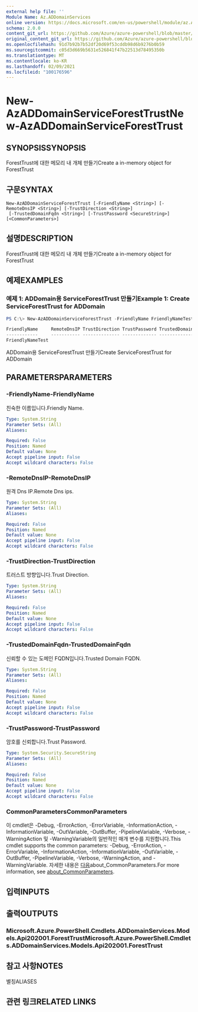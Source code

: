 ```yaml
---
external help file: ''
Module Name: Az.ADDomainServices
online version: https://docs.microsoft.com/en-us/powershell/module/az.ADDomainServices/new-AzADDomainServiceForestTrust
schema: 2.0.0
content_git_url: https://github.com/Azure/azure-powershell/blob/master/src/ADDomainServices/help/New-AzADDomainServiceForestTrust.md
original_content_git_url: https://github.com/Azure/azure-powershell/blob/master/src/ADDomainServices/help/New-AzADDomainServiceForestTrust.md
ms.openlocfilehash: 91d7b92b7b52df20d69f53cddb98d6b9276b0b59
ms.sourcegitcommit: c05d3d669b5631e526841f47b22513d78495350b
ms.translationtype: MT
ms.contentlocale: ko-KR
ms.lasthandoff: 02/09/2021
ms.locfileid: "100176596"
---
```

# <span data-ttu-id="1b508-101">New-AzADDomainServiceForestTrust</span><span class="sxs-lookup"><span data-stu-id="1b508-101">New-AzADDomainServiceForestTrust</span></span>

## <span data-ttu-id="1b508-102">SYNOPSIS</span><span class="sxs-lookup"><span data-stu-id="1b508-102">SYNOPSIS</span></span>
<span data-ttu-id="1b508-103">ForestTrust에 대한 메모리 내 개체 만들기</span><span class="sxs-lookup"><span data-stu-id="1b508-103">Create a in-memory object for ForestTrust</span></span>

## <span data-ttu-id="1b508-104">구문</span><span class="sxs-lookup"><span data-stu-id="1b508-104">SYNTAX</span></span>

```
New-AzADDomainServiceForestTrust [-FriendlyName <String>] [-RemoteDnsIP <String>] [-TrustDirection <String>]
 [-TrustedDomainFqdn <String>] [-TrustPassword <SecureString>] [<CommonParameters>]
```

## <span data-ttu-id="1b508-105">설명</span><span class="sxs-lookup"><span data-stu-id="1b508-105">DESCRIPTION</span></span>
<span data-ttu-id="1b508-106">ForestTrust에 대한 메모리 내 개체 만들기</span><span class="sxs-lookup"><span data-stu-id="1b508-106">Create a in-memory object for ForestTrust</span></span>

## <span data-ttu-id="1b508-107">예제</span><span class="sxs-lookup"><span data-stu-id="1b508-107">EXAMPLES</span></span>

### <span data-ttu-id="1b508-108">예제 1: ADDomain용 ServiceForestTrust 만들기</span><span class="sxs-lookup"><span data-stu-id="1b508-108">Example 1: Create ServiceForestTrust for ADDomain</span></span>
```powershell
PS C:\> New-AzADDomainServiceForestTrust -FriendlyName FriendlyNameTest

FriendlyName     RemoteDnsIP TrustDirection TrustPassword TrustedDomainFqdn
------------     ----------- -------------- ------------- -----------------
FriendlyNameTest
```

<span data-ttu-id="1b508-109">ADDomain용 ServiceForestTrust 만들기</span><span class="sxs-lookup"><span data-stu-id="1b508-109">Create ServiceForestTrust for ADDomain</span></span>

## <span data-ttu-id="1b508-110">PARAMETERS</span><span class="sxs-lookup"><span data-stu-id="1b508-110">PARAMETERS</span></span>

### <span data-ttu-id="1b508-111">-FriendlyName</span><span class="sxs-lookup"><span data-stu-id="1b508-111">-FriendlyName</span></span>
<span data-ttu-id="1b508-112">친숙한 이름입니다.</span><span class="sxs-lookup"><span data-stu-id="1b508-112">Friendly Name.</span></span>

```yaml
Type: System.String
Parameter Sets: (All)
Aliases:

Required: False
Position: Named
Default value: None
Accept pipeline input: False
Accept wildcard characters: False
```

### <span data-ttu-id="1b508-113">-RemoteDnsIP</span><span class="sxs-lookup"><span data-stu-id="1b508-113">-RemoteDnsIP</span></span>
<span data-ttu-id="1b508-114">원격 Dns IP.</span><span class="sxs-lookup"><span data-stu-id="1b508-114">Remote Dns ips.</span></span>

```yaml
Type: System.String
Parameter Sets: (All)
Aliases:

Required: False
Position: Named
Default value: None
Accept pipeline input: False
Accept wildcard characters: False
```

### <span data-ttu-id="1b508-115">-TrustDirection</span><span class="sxs-lookup"><span data-stu-id="1b508-115">-TrustDirection</span></span>
<span data-ttu-id="1b508-116">트러스트 방향입니다.</span><span class="sxs-lookup"><span data-stu-id="1b508-116">Trust Direction.</span></span>

```yaml
Type: System.String
Parameter Sets: (All)
Aliases:

Required: False
Position: Named
Default value: None
Accept pipeline input: False
Accept wildcard characters: False
```

### <span data-ttu-id="1b508-117">-TrustedDomainFqdn</span><span class="sxs-lookup"><span data-stu-id="1b508-117">-TrustedDomainFqdn</span></span>
<span data-ttu-id="1b508-118">신뢰할 수 있는 도메인 FQDN입니다.</span><span class="sxs-lookup"><span data-stu-id="1b508-118">Trusted Domain FQDN.</span></span>

```yaml
Type: System.String
Parameter Sets: (All)
Aliases:

Required: False
Position: Named
Default value: None
Accept pipeline input: False
Accept wildcard characters: False
```

### <span data-ttu-id="1b508-119">-TrustPassword</span><span class="sxs-lookup"><span data-stu-id="1b508-119">-TrustPassword</span></span>
<span data-ttu-id="1b508-120">암호를 신뢰합니다.</span><span class="sxs-lookup"><span data-stu-id="1b508-120">Trust Password.</span></span>

```yaml
Type: System.Security.SecureString
Parameter Sets: (All)
Aliases:

Required: False
Position: Named
Default value: None
Accept pipeline input: False
Accept wildcard characters: False
```

### <span data-ttu-id="1b508-121">CommonParameters</span><span class="sxs-lookup"><span data-stu-id="1b508-121">CommonParameters</span></span>
<span data-ttu-id="1b508-122">이 cmdlet은 -Debug, -ErrorAction, -ErrorVariable, -InformationAction, -InformationVariable, -OutVariable, -OutBuffer, -PipelineVariable, -Verbose, -WarningAction 및 -WarningVariable의 일반적인 매개 변수를 지원합니다.</span><span class="sxs-lookup"><span data-stu-id="1b508-122">This cmdlet supports the common parameters: -Debug, -ErrorAction, -ErrorVariable, -InformationAction, -InformationVariable, -OutVariable, -OutBuffer, -PipelineVariable, -Verbose, -WarningAction, and -WarningVariable.</span></span> <span data-ttu-id="1b508-123">자세한 내용은 [다음](http://go.microsoft.com/fwlink/?LinkID=113216)about_CommonParameters.</span><span class="sxs-lookup"><span data-stu-id="1b508-123">For more information, see [about_CommonParameters](http://go.microsoft.com/fwlink/?LinkID=113216).</span></span>

## <span data-ttu-id="1b508-124">입력</span><span class="sxs-lookup"><span data-stu-id="1b508-124">INPUTS</span></span>

## <span data-ttu-id="1b508-125">출력</span><span class="sxs-lookup"><span data-stu-id="1b508-125">OUTPUTS</span></span>

### <span data-ttu-id="1b508-126">Microsoft.Azure.PowerShell.Cmdlets.ADDomainServices.Models.Api202001.ForestTrust</span><span class="sxs-lookup"><span data-stu-id="1b508-126">Microsoft.Azure.PowerShell.Cmdlets.ADDomainServices.Models.Api202001.ForestTrust</span></span>

## <span data-ttu-id="1b508-127">참고 사항</span><span class="sxs-lookup"><span data-stu-id="1b508-127">NOTES</span></span>

<span data-ttu-id="1b508-128">별칭</span><span class="sxs-lookup"><span data-stu-id="1b508-128">ALIASES</span></span>

## <span data-ttu-id="1b508-129">관련 링크</span><span class="sxs-lookup"><span data-stu-id="1b508-129">RELATED LINKS</span></span>

